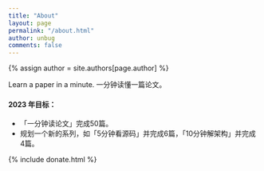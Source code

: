 ```yaml
---
title: "About"
layout: page
permalink: "/about.html"
author: unbug
comments: false
---
```

{% assign author = site.authors[page.author] %}

Learn a paper in a minute.
一分钟读懂一篇论文。

#### 2023 年目标：
- 「一分钟读论文」完成50篇。
- 规划一个新的系列，如「5分钟看源码」并完成6篇，「10分钟解架构」并完成4篇。


<!-- donate -->
{% include donate.html %}